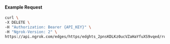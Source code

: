 <!-- Code generated for API Clients. DO NOT EDIT. -->

#### Example Request

```bash
curl \
-X DELETE \
-H "Authorization: Bearer {API_KEY}" \
-H "Ngrok-Version: 2" \
https://api.ngrok.com/edges/https/edghts_2pnsKDLKz0ucVZaHaYfuXS9vqed/routes/edghtsrt_2pnsKBa6Lb0piduJquaY82znUB1/backend
```
